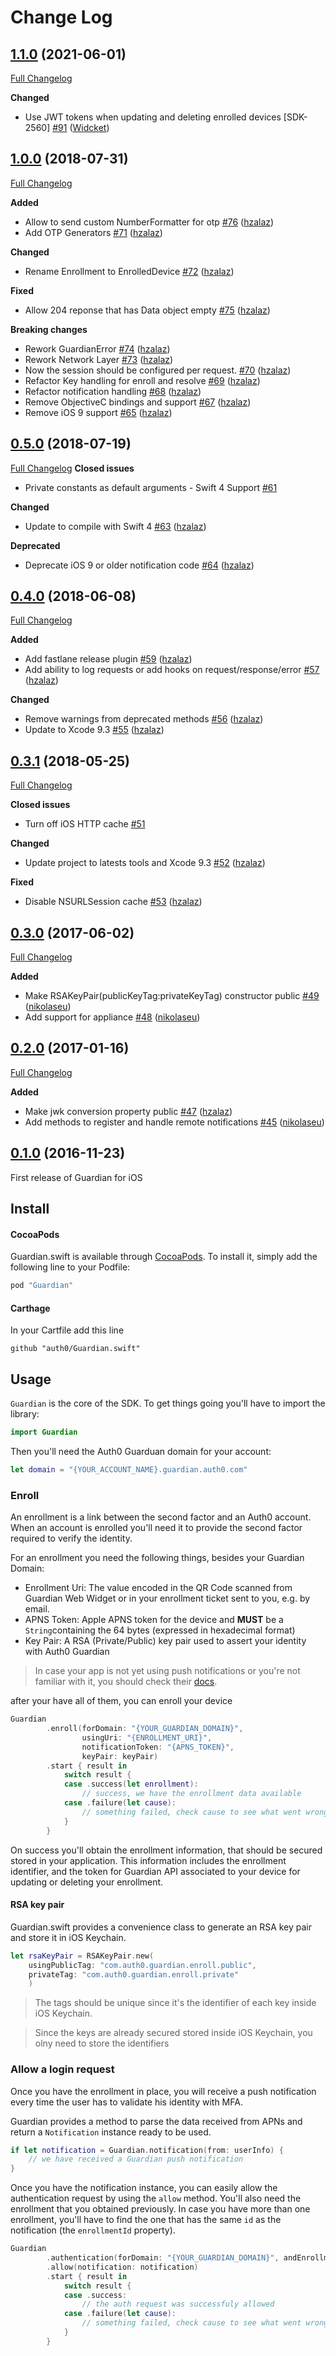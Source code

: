 # Change Log

## [1.1.0](https://github.com/auth0/Guardian.swift/tree/1.1.0) (2021-06-01)
[Full Changelog](https://github.com/auth0/Guardian.swift/compare/1.0.0...1.1.0)

**Changed**
- Use JWT tokens when updating and deleting enrolled devices [SDK-2560] [\#91](https://github.com/auth0/Guardian.swift/pull/91) ([Widcket](https://github.com/Widcket))

## [1.0.0](https://github.com/auth0/Guardian.swift/tree/1.0.0) (2018-07-31)
[Full Changelog](https://github.com/auth0/Guardian.swift/compare/0.5.0...1.0.0)

**Added**
- Allow to send custom NumberFormatter for otp [\#76](https://github.com/auth0/Guardian.swift/pull/76) ([hzalaz](https://github.com/hzalaz))
- Add OTP Generators [\#71](https://github.com/auth0/Guardian.swift/pull/71) ([hzalaz](https://github.com/hzalaz))

**Changed**
- Rename Enrollment to EnrolledDevice [\#72](https://github.com/auth0/Guardian.swift/pull/72) ([hzalaz](https://github.com/hzalaz))

**Fixed**
- Allow 204 reponse that has Data object empty [\#75](https://github.com/auth0/Guardian.swift/pull/75) ([hzalaz](https://github.com/hzalaz))

**Breaking changes**
- Rework GuardianError [\#74](https://github.com/auth0/Guardian.swift/pull/74) ([hzalaz](https://github.com/hzalaz))
- Rework Network Layer [\#73](https://github.com/auth0/Guardian.swift/pull/73) ([hzalaz](https://github.com/hzalaz))
- Now the session should be configured per request. [\#70](https://github.com/auth0/Guardian.swift/pull/70) ([hzalaz](https://github.com/hzalaz))
- Refactor Key handling for enroll and resolve  [\#69](https://github.com/auth0/Guardian.swift/pull/69) ([hzalaz](https://github.com/hzalaz))
- Refactor notification handling [\#68](https://github.com/auth0/Guardian.swift/pull/68) ([hzalaz](https://github.com/hzalaz))
- Remove ObjectiveC bindings and support [\#67](https://github.com/auth0/Guardian.swift/pull/67) ([hzalaz](https://github.com/hzalaz))
- Remove iOS 9 support [\#65](https://github.com/auth0/Guardian.swift/pull/65) ([hzalaz](https://github.com/hzalaz))

## [0.5.0](https://github.com/auth0/Guardian.swift/tree/0.5.0) (2018-07-19)
[Full Changelog](https://github.com/auth0/Guardian.swift/compare/0.4.0...0.5.0)
**Closed issues**
- Private constants as default arguments - Swift 4 Support [\#61](https://github.com/auth0/Guardian.swift/issues/61)

**Changed**
- Update to compile with Swift 4 [\#63](https://github.com/auth0/Guardian.swift/pull/63) ([hzalaz](https://github.com/hzalaz))

**Deprecated**
- Deprecate iOS 9 or older notification code [\#64](https://github.com/auth0/Guardian.swift/pull/64) ([hzalaz](https://github.com/hzalaz))

## [0.4.0](https://github.com/auth0/Guardian.swift/tree/0.4.0) (2018-06-08)
[Full Changelog](https://github.com/auth0/Guardian.swift/compare/0.3.1...0.4.0)

**Added**
- Add fastlane release plugin [\#59](https://github.com/auth0/Guardian.swift/pull/59) ([hzalaz](https://github.com/hzalaz))
- Add ability to log requests or add hooks on request/response/error [\#57](https://github.com/auth0/Guardian.swift/pull/57) ([hzalaz](https://github.com/hzalaz))

**Changed**
- Remove warnings from deprecated methods [\#56](https://github.com/auth0/Guardian.swift/pull/56) ([hzalaz](https://github.com/hzalaz))
- Update to Xcode 9.3 [\#55](https://github.com/auth0/Guardian.swift/pull/55) ([hzalaz](https://github.com/hzalaz))

## [0.3.1](https://github.com/auth0/Guardian.swift/tree/0.3.1) (2018-05-25)
[Full Changelog](https://github.com/auth0/Guardian.swift/compare/0.3.0...0.3.1)

**Closed issues**
- Turn off iOS HTTP cache [\#51](https://github.com/auth0/Guardian.swift/issues/51)

**Changed**
- Update project to latests tools and Xcode 9.3 [\#52](https://github.com/auth0/Guardian.swift/pull/52) ([hzalaz](https://github.com/hzalaz))

**Fixed**
- Disable NSURLSession cache [\#53](https://github.com/auth0/Guardian.swift/pull/53) ([hzalaz](https://github.com/hzalaz))

## [0.3.0](https://github.com/auth0/Guardian.swift/tree/0.3.0) (2017-06-02)
[Full Changelog](https://github.com/auth0/Guardian.swift/compare/0.2.0...0.3.0)

**Added**
- Make RSAKeyPair(publicKeyTag:privateKeyTag) constructor public [\#49](https://github.com/auth0/Guardian.swift/pull/49) ([nikolaseu](https://github.com/nikolaseu))
- Add support for appliance [\#48](https://github.com/auth0/Guardian.swift/pull/48) ([nikolaseu](https://github.com/nikolaseu))

## [0.2.0](https://github.com/auth0/Guardian.swift/tree/0.2.0) (2017-01-16)
[Full Changelog](https://github.com/auth0/Guardian.swift/compare/0.1.0...0.2.0)

**Added**
- Make jwk conversion property public [\#47](https://github.com/auth0/Guardian.swift/pull/47) ([hzalaz](https://github.com/hzalaz))
- Add methods to register and handle remote notifications [\#45](https://github.com/auth0/Guardian.swift/pull/45) ([nikolaseu](https://github.com/nikolaseu))

## [0.1.0](https://github.com/auth0/Guardian.swift/tree/0.1.0) (2016-11-23)

First release of Guardian for iOS

## Install

#### CocoaPods

Guardian.swift is available through [CocoaPods](http://cocoapods.org).
To install it, simply add the following line to your Podfile:

```ruby
pod "Guardian"
```

#### Carthage

In your Cartfile add this line

```
github "auth0/Guardian.swift"
```

## Usage

`Guardian` is the core of the SDK. To get things going you'll have to import the library:

```swift
import Guardian
```

Then you'll need the Auth0 Guarduan domain for your account:

```swift
let domain = "{YOUR_ACCOUNT_NAME}.guardian.auth0.com"
```

### Enroll

An enrollment is a link between the second factor and an Auth0 account. When an account is enrolled
you'll need it to provide the second factor required to verify the identity.

For an enrollment you need the following things, besides your Guardian Domain:

- Enrollment Uri: The value encoded in the QR Code scanned from Guardian Web Widget or in your enrollment ticket sent to you, e.g. by email.
- APNS Token: Apple APNS token for the device and **MUST** be a `String`containing the 64 bytes (expressed in hexadecimal format)
- Key Pair: A RSA (Private/Public) key pair used to assert your identity with Auth0 Guardian

> In case your app is not yet using push notifications or you're not familiar with it, you should check their [docs](https://developer.apple.com/go/?id=push-notifications).

after your have all of them, you can enroll your device

```swift
Guardian
        .enroll(forDomain: "{YOUR_GUARDIAN_DOMAIN}",
                usingUri: "{ENROLLMENT_URI}",
                notificationToken: "{APNS_TOKEN}",
                keyPair: keyPair)
        .start { result in
            switch result {
            case .success(let enrollment):
                // success, we have the enrollment data available
            case .failure(let cause):
                // something failed, check cause to see what went wrong
            }
        }
```

On success you'll obtain the enrollment information, that should be secured stored in your application. This information includes the enrollment identifier, and the token for Guardian API associated to your device for updating or deleting your enrollment.

#### RSA key pair

Guardian.swift provides a convenience class to generate an RSA key pair and store it in iOS Keychain.

```swift
let rsaKeyPair = RSAKeyPair.new(
    usingPublicTag: "com.auth0.guardian.enroll.public",
    privateTag: "com.auth0.guardian.enroll.private"
    )
```

> The tags should be unique since it's the identifier of each key inside iOS Keychain.

> Since the keys are already secured stored inside iOS Keychain, you olny need to store the identifiers

### Allow a login request

Once you have the enrollment in place, you will receive a push notification every time the user has to validate his identity with MFA.

Guardian provides a method to parse the data received from APNs and return a `Notification` instance ready to be used.

```swift
if let notification = Guardian.notification(from: userInfo) {
    // we have received a Guardian push notification
}
```

Once you have the notification instance, you can easily allow the authentication request by using
the `allow` method. You'll also need the enrollment that you obtained previously.
In case you have more than one enrollment, you'll have to find the one that has the same `id` as the
notification (the `enrollmentId` property).

```swift
Guardian
        .authentication(forDomain: "{YOUR_GUARDIAN_DOMAIN}", andEnrollment: enrollment)
        .allow(notification: notification)
        .start { result in
            switch result {
            case .success:
                // the auth request was successfuly allowed
            case .failure(let cause):
                // something failed, check cause to see what went wrong
            }
        }
```
